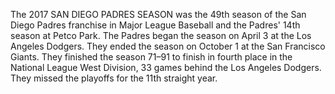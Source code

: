The 2017 SAN DIEGO PADRES SEASON was the 49th season of the San Diego Padres franchise in Major League Baseball and the Padres' 14th season at Petco Park. The Padres began the season on April 3 at the Los Angeles Dodgers. They ended the season on October 1 at the San Francisco Giants. They finished the season 71–91 to finish in fourth place in the National League West Division, 33 games behind the Los Angeles Dodgers. They missed the playoffs for the 11th straight year.
